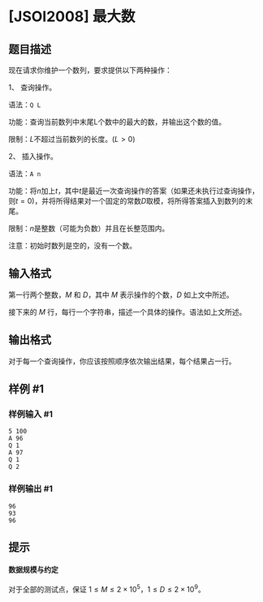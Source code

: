 # [JSOI2008] 最大数

## 题目描述

现在请求你维护一个数列，要求提供以下两种操作：

1、    查询操作。

语法：`Q L`

功能：查询当前数列中末尾L个数中的最大的数，并输出这个数的值。

限制：$L$不超过当前数列的长度。$(L > 0)$

2、    插入操作。

语法：`A n`

功能：将$n$加上$t$，其中$t$是最近一次查询操作的答案（如果还未执行过查询操作，则$t=0$)，并将所得结果对一个固定的常数$D$取模，将所得答案插入到数列的末尾。

限制：$n$是整数（可能为负数）并且在长整范围内。

注意：初始时数列是空的，没有一个数。


## 输入格式

第一行两个整数，$M$ 和 $D$，其中 $M$ 表示操作的个数，$D$ 如上文中所述。

接下来的 $M$ 行，每行一个字符串，描述一个具体的操作。语法如上文所述。

## 输出格式

对于每一个查询操作，你应该按照顺序依次输出结果，每个结果占一行。


## 样例 #1

### 样例输入 #1
```
5 100
A 96
Q 1
A 97
Q 1
Q 2
```

### 样例输出 #1

```
96
93
96
```

## 提示

#### 数据规模与约定

对于全部的测试点，保证 $1 \leq M \leq 2 \times 10^5$，$1 \leq D \leq 2 \times 10^9$。
